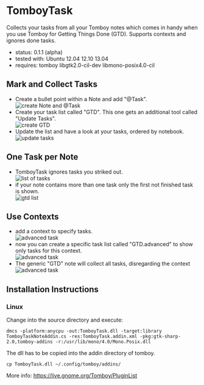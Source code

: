 TomboyTask
==========

Collects your tasks from all your Tomboy notes which comes in handy when you use Tomboy for Getting Things Done (GTD).
Supports contexts and ignores done tasks.

* status: 0.1.1 (alpha)
* tested with: Ubuntu 12.04 12.10 13.04
* requires: tomboy libgtk2.0-cil-dev libmono-posix4.0-cil

Mark and Collect Tasks
----------------------

* Create a bullet point within a Note and add "@Task".  
![create Note and @Task](img/ttask01.png)  
* Create your task list called "GTD". This one gets an additional tool called "Update Tasks".  
![create GTD](img/ttask02.png)  
* Update the list and have a look at your tasks, ordered by notebook.  
![update tasks](img/ttask03.png)

One Task per Note
-----------------
* TomboyTask ignores tasks you striked out.  
![list of tasks](img/ttask04.png)  
* if your note contains more than one task only the first not finished task is shown.  
![gtd list](img/ttask05.png)

Use Contexts
------------
* add a context to specify tasks.  
![advanced task](img/ttask06.png)  
* now you can create a specific task list called "GTD.advanced" to show only tasks for this context.  
![advanced task](img/ttask07.png)  
* The generic "GTD" note will collect all tasks, disregarding the context  
![advanced task](img/ttask08.png)

Installation Instructions
-------------------------
### Linux 
Change into the source directory and execute:  

	dmcs -platform:anycpu -out:TomboyTask.dll -target:library TomboyTaskNoteAddin.cs -res:TomboyTask.addin.xml -pkg:gtk-sharp-2.0,tomboy-addins -r:/usr/lib/mono/4.0/Mono.Posix.dll

The dll has to be copied into the addin directory of tomboy.  

	cp TomboyTask.dll ~/.config/tomboy/addins/

More info: https://live.gnome.org/Tomboy/PluginList
